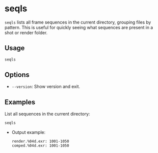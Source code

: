 # seqls

`seqls` lists all frame sequences in the current directory, grouping files by pattern. This is useful for quickly seeing what sequences are present in a shot or render folder.

## Usage

```bash
seqls
```

## Options

- `--version`: Show version and exit.

## Examples

List all sequences in the current directory:

```bash
seqls
```

- Output example:
  ```
  render.%04d.exr: 1001-1050
  comped.%04d.exr: 1001-1050
  ```
